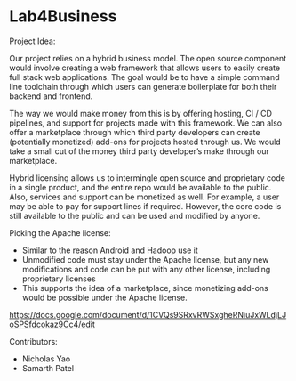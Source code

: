 # Lab4Business

Project Idea:

Our project relies on a hybrid business model. The open source component would involve creating a web framework that allows users to easily create full stack web applications. The goal would be to have a simple command line toolchain through which users can generate boilerplate for both their backend and frontend.

The way we would make money from this is by offering hosting, CI / CD pipelines, and support for projects made with this framework. We can also offer a marketplace through which third party developers can create (potentially monetized) add-ons for projects hosted through us. We would take a small cut of the money third party developer’s make through our marketplace.

Hybrid licensing allows us to intermingle open source and proprietary code in a single product, and the entire repo would be available to the public.
Also, services and support can be monetized as well. For example, a user may be able to pay for support lines if required.
However, the core code is still available to the public and can be used and modified by anyone.

Picking the Apache license:
* Similar to the reason Android and Hadoop use it
* Unmodified code must stay under the Apache license, but any new modifications and code can be put with any other license, including proprietary licenses
* This supports the idea of a marketplace, since monetizing add-ons would be possible under the Apache license.


https://docs.google.com/document/d/1CVQs9SRxvRWSxgheRNiuJxWLdjLJoSPSfdcokaz9Cc4/edit

Contributors:
* Nicholas Yao
* Samarth Patel
